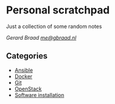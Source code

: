 Personal scratchpad
===================

Just a collection of some random notes

_Gerard Braad <me@gbraad.nl>_

## Categories

  * [Ansible](ansible.md)
  * [Docker](docker.md)
  * [Git](git.md)
  * [OpenStack](openstack.md)
  * [Software installation](install.md)
